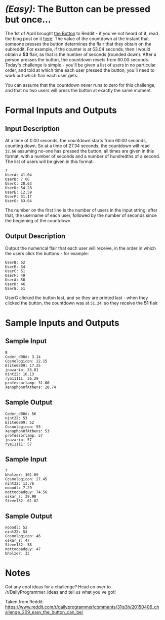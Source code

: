 # [](#EasyIcon) _(Easy)_: The Button can be pressed but once...

The 1st of April brought [the Button](/r/thebutton) to Reddit - if you've not heard of it, read the blog post on it [here](http://www.redditblog.com/2015/04/the-button.html). The value of the countdown at the instant that someone presses the button determines the flair that they obtain on the subreddit. For example, if the counter is at 53.04 seconds, then I would obtain a **53** flair, as that is the number of seconds (rounded down). After a person presses the button, the countdown resets from 60.00 seconds. Today's challenge is simple - you'll be given a list of users in no particular order, and told at which time each user pressed the button; you'll need to work out which flair each user gets.

You can assume that the countdown never runs to zero for this challenge, and that no two users will press the button at exactly the same moment.

# Formal Inputs and Outputs

## Input Description

At a time of 0.00 seconds, the countdown starts from 60.00 seconds, counting down. So at a time of 27.34 seconds, the countdown will read `32.66` assuming no-one has pressed the button; all times are given in this format, with a number of seconds and a number of hundredths of a second. The list of users will be given in this format:

    7
    UserA: 41.04
    UserB: 7.06
    UserC: 20.63
    UserD: 54.28
    UserE: 12.59
    UserF: 31.17
    UserG: 63.04

The number on the first line is the number of users in the input string; after that, the username of each user, followed by the number of seconds since the beginning of the countdown.

## Output Description

Output the numerical flair that each user will receive, in the order in which the users click the buttons - for example:

    UserB: 52
    UserE: 54
    UserC: 51
    UserF: 49
    UserA: 50
    UserD: 46
    UserG: 51

UserG clicked the button last, and so they are printed last - when they clicked the button, the countdown was at `51.24`, so they receive the **51** flair.

# Sample Inputs and Outputs

## Sample Input

    8
    Coder_d00d: 3.14
    Cosmologicon: 22.15
    Elite6809: 17.25
    jnazario: 33.81
    nint22: 10.13
    rya11111: 36.29
    professorlamp: 31.60
    XenophonOfAthens: 28.74

## Sample Output

    Coder_d00d: 56
    nint22: 53
    Elite6809: 52
    Cosmologicon: 55
    XenophonOfAthens: 53
    professorlamp: 57
    jnazario: 57
    rya11111: 57

## Sample Input

    7
    bholzer: 101.09
    Cosmologicon: 27.45
    nint22: 13.76
    nooodl: 7.29
    nottoobadguy: 74.56
    oskar_s: 39.90
    Steve132: 61.82

## Sample Output

    nooodl: 52
    nint22: 53
    Cosmologicon: 46
    oskar_s: 47
    Steve132: 38
    nottoobadguy: 47
    bholzer: 33

# Notes

Got any cool ideas for a challenge? Head on over to /r/DailyProgrammer_Ideas and tell us what you've got!

Taken from Reddit: https://www.reddit.com/r/dailyprogrammer/comments/31ls3h/20150406_challenge_209_easy_the_button_can_be/